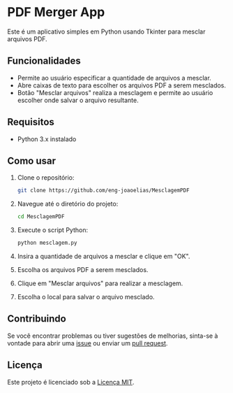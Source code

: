 # PDF Merger App

Este é um aplicativo simples em Python usando Tkinter para mesclar arquivos PDF.

## Funcionalidades

- Permite ao usuário especificar a quantidade de arquivos a mesclar.
- Abre caixas de texto para escolher os arquivos PDF a serem mesclados.
- Botão "Mesclar arquivos" realiza a mesclagem e permite ao usuário escolher onde salvar o arquivo resultante.

## Requisitos

- Python 3.x instalado

## Como usar

1. Clone o repositório:

    ```bash
    git clone https://github.com/eng-joaoelias/MesclagemPDF
    ```

2. Navegue até o diretório do projeto:

    ```bash
    cd MesclagemPDF
    ```

3. Execute o script Python:

    ```bash
    python mesclagem.py
    ```

4. Insira a quantidade de arquivos a mesclar e clique em "OK".
5. Escolha os arquivos PDF a serem mesclados.
6. Clique em "Mesclar arquivos" para realizar a mesclagem.
7. Escolha o local para salvar o arquivo mesclado.

## Contribuindo

Se você encontrar problemas ou tiver sugestões de melhorias, sinta-se à vontade para abrir uma [issue](https://github.com/eng-joaoelias/MesclagemPDF/issues) ou enviar um [pull request](https://github.com/eng-joaoelias/MesclagemPDF/pulls).

## Licença

Este projeto é licenciado sob a [Licença MIT](LICENSE).
